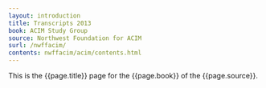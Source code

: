 ```yaml
---
layout: introduction
title: Transcripts 2013
book: ACIM Study Group
source: Northwest Foundation for ACIM
surl: /nwffacim/
contents: nwffacim/acim/contents.html
---
```


This is the {{page.title}} page for the {{page.book}} of the
{{page.source}}.

